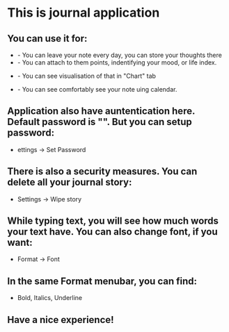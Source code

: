 <!DOCTYPE html>
<html>
<head>
    <h1>This is journal application</h1>
   </head>
<body>
<h2>You can use it for:</h2>
<ul>
    <li>- You can leave your note every day, you can store your thoughts there</li>
    <li>- You can attach to them points, indentifying your mood, or life index.</li>
    </ul>
<ul>
    <li>- You can see visualisation of that in "Chart" tab</li>
    </ul>
<ul>
    <li>- You can see comfortably see your note uing calendar.</li>
    </ul>
</ul>
<h2>Application also have auntentication here. Default password is "". But you can setup password:</h2>
<ul>
    <li>ettings -> Set Password </li>
</ul>
<h2>There is also a security measures. You can delete all your journal story:</h2>
<ul>
    <li>Settings -> Wipe story</li>
</ul>
<h2>While typing text, you will see how much words your text have. You can also change font, if you want:</h2>
<ul>
    <li>Format -> Font</li>
    </ul>
<h2>In the same Format menubar, you can find:</h2>
<ul>
<li>Bold, Italics, Underline</li>
</ul>
<h2>Have a nice experience!</h2>
</body>
</html>
